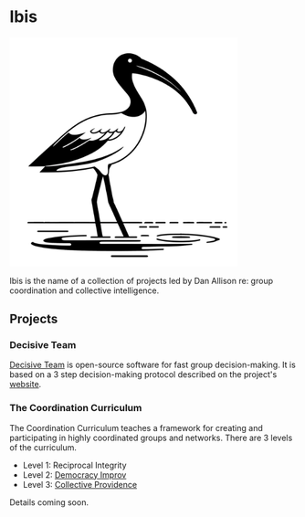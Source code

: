 # Ibis

<img src="ibis.png" width="400px">

Ibis is the name of a collection of projects led by Dan Allison re: group coordination and collective intelligence.

## Projects

### Decisive Team

[Decisive Team](https://decisive.team) is open-source software for fast group decision-making. It is based on a 3 step decision-making protocol described on the project's [website](https://decisive.team).

### The Coordination Curriculum

The Coordination Curriculum teaches a framework for creating and participating in highly coordinated groups and networks. There are 3 levels of the curriculum.

* Level 1: Reciprocal Integrity
* Level 2: [Democracy Improv](https://democracyimprov.org)
* Level 3: [Collective Providence](https://collectiveprovidence.org)

Details coming soon.